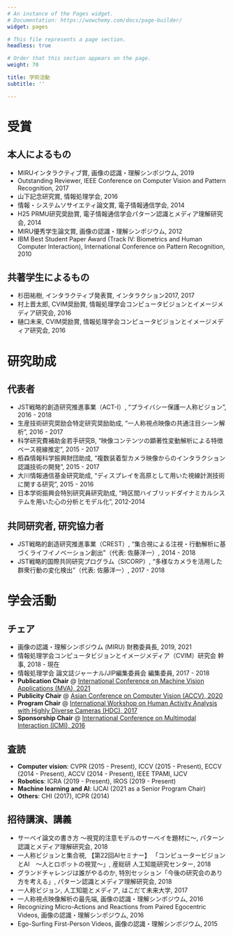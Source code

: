 ```yaml
---
# An instance of the Pages widget.
# Documentation: https://wowchemy.com/docs/page-builder/
widget: pages

# This file represents a page section.
headless: true

# Order that this section appears on the page.
weight: 70

title: 学術活動
subtitle: ''

---
```


# 受賞
## 本人によるもの
- MIRUインタラクティブ賞, 画像の認識・理解シンポジウム, 2019
- Outstanding Reviewer, IEEE Conference on Computer Vision and Pattern Recognition, 2017
- 山下記念研究賞, 情報処理学会, 2016
- 情報・システムソサイエティ論文賞, 電子情報通信学会, 2014
- H25 PRMU研究奨励賞, 電子情報通信学会パターン認識とメディア理解研究会, 2014
- MIRU優秀学生論文賞, 画像の認識・理解シンポジウム, 2012
- IBM Best Student Paper Award (Track IV: Biometrics and Human Computer Interaction), International Conference on Pattern Recognition, 2010
## 共著学生によるもの
- 杉田祐樹, インタラクティブ発表賞, インタラクション2017, 2017
- 村上晋太郎, CVIM奨励賞, 情報処理学会コンピュータビジョンとイメージメディア研究会, 2016
- 樋口未来, CVIM奨励賞, 情報処理学会コンピュータビジョンとイメージメディア研究会, 2016

# 研究助成
## 代表者
- JST戦略的創造研究推進事業（ACT-I）, “プライバシー保護一人称ビジョン”, 2016 - 2018
- 生産技術研究奨励会特定研究奨励助成, “一人称視点映像の共通注目シーン解析”, 2016 - 2017
- 科学研究費補助金若手研究B, “映像コンテンツの顕著性変動解析による特徴ベース視線推定”, 2015 - 2017
- 栢森情報科学振興財団助成, “複数装着型カメラ映像からのインタラクション認識技術の開発”, 2015 - 2017
- 大川情報通信基金研究助成, “ディスプレイを高原として用いた視線計測技術に関する研究”, 2015 - 2016
- 日本学術振興会特別研究員研究助成, “時区間ハイブリッドダイナミカルシステムを用いた心の分析とモデル化”, 2012-2014
## 共同研究者, 研究協力者
- JST戦略的創造研究推進事業（CREST）, “集合視による注視・行動解析に基づくライフイノベーション創出”（代表: 佐藤洋一）, 2014 - 2018
- JST戦略的国際共同研究プログラム（SICORP）, “多様なカメラを活用した群衆行動の変化検出”（代表: 佐藤洋一）, 2017 - 2018 

# 学会活動
## チェア
- 画像の認識・理解シンポジウム (MIRU) 財務委員長, 2019, 2021
- 情報処理学会コンピュータビジョンとイメージメディア（CVIM）研究会 幹事, 2018 - 現在
- 情報処理学会 論文誌ジャーナル/JIP編集委員会 編集委員, 2017 - 2018
- **Publication Chair** @ [International Conference on Machine Vision Applications (MVA), 2021](http://www.mva-org.jp/mva2021/)
- **Publicity Chair** @ [Asian Conference on Computer Vision (ACCV), 2020](https://accv2020.github.io/)
- **Program Chair** @ [International Workshop on Human Activity Analysis with Highly Diverse Cameras (HDC), 2017](https://printeps.org/HDC2017/)
- **Sponsorship Chair** @ [International Conference on Multimodal Interaction (ICMI), 2016](http://icmi.acm.org/2016/)
## 査読
- **Computer vision**: CVPR (2015 - Present), ICCV (2015 - Present), ECCV (2014 - Present), ACCV (2014 - Present), IEEE TPAMI, IJCV
- **Robotics**: ICRA (2019 - Present), IROS (2019 - Present)
- **Machine learning and AI**: IJCAI (2021 as a Senior Program Chair)
- **Others**: CHI (2017), ICPR (2014)

## 招待講演、講義
- サーベイ論文の書き方 ～視覚的注意モデルのサーベイを題材に～, パターン認識とメディア理解研究会, 2018
- 一人称ビジョンと集合視, 【第22回AIセミナー】 「コンピュータービジョンとAI　～人とロボットの視覚～」, 産総研 人工知能研究センター, 2018
- グランドチャレンジは誰がやるのか, 特別セッション「今後の研究会のあり方を考える」, パターン認識とメディア理解研究会, 2018
- 一人称ビジョン, 人工知能とメディア, はこだて未来大学, 2017
- 一人称視点映像解析の最先端, 画像の認識・理解シンポジウム, 2016
- Recognizing Micro-Actions and Reactions from Paired Egocentric Videos, 画像の認識・理解シンポジウム, 2016
- Ego-Surfing First-Person Videos, 画像の認識・理解シンポジウム, 2015